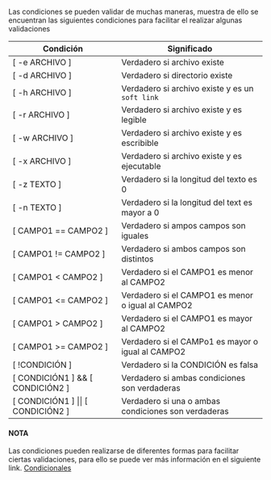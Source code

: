 Las condiciones se pueden validar de muchas maneras, muestra de ello se encuentran las siguientes condiciones para facilitar el realizar algunas validaciones

Condición | Significado
--- | ---
[ -e ARCHIVO ] | Verdadero si archivo existe
[ -d ARCHIVO ] | Verdadero si directorio existe
[ -h ARCHIVO ] | Verdadero si archivo existe y es un `soft link`
[ -r ARCHIVO ] | Verdadero si archivo existe y es legible
[ -w ARCHIVO ] | Verdadero si archivo existe y es escribible
[ -x ARCHIVO ] | Verdadero si archivo existe y es ejecutable
[ -z TEXTO ] | Verdadero si la longitud del texto es 0
[ -n TEXTO ]  | Verdadero si la longitud del text es mayor a 0
[ CAMPO1 == CAMPO2 ] | Verdadero si ampos campos son iguales
[ CAMPO1 != CAMPO2 ] | Verdadero si ambos campos son distintos
[ CAMPO1 < CAMPO2 ] | Verdadero si el CAMPO1 es menor al CAMPO2
[ CAMPO1 <= CAMPO2 ] | Verdadero si el CAMPO1 es menor o igual al CAMPO2
[ CAMPO1 > CAMPO2 ] | Verdadero si el CAMPO1 es mayor al CAMPO2
[ CAMPO1 >= CAMPO2 ] | Verdadero si el CAMPo1 es mayor o igual al CAMPO2
[ !CONDICIÓN ] | Verdadero si la CONDICIÓN es falsa
[ CONDICIÓN1 ] && [ CONDICIÓN2 ] | Verdadero si ambas condiciones son verdaderas
[ CONDICIÓN1 ] \|\| [ CONDICIÓN2 ] | Verdadero si una o ambas condiciones son verdaderas

#### NOTA
Las condiciones pueden realizarse de diferentes formas para facilitar ciertas validaciones, para ello se puede ver más información en el siguiente link.
[Condicionales](https://tldp.org/LDP/Bash-Beginners-Guide/html/sect_07_01.html#sect_07_01_01)
